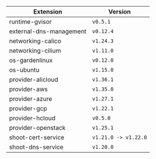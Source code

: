 | Extension      |  Version | 
| ----------- | ----------- |
|runtime-gvisor|```v0.5.1```|
|external-dns-management|```v0.12.4```|
|networking-calico|```v1.24.3```|
|networking-cilium|```v1.11.0```|
|os-gardenlinux|```v0.12.0```|
|os-ubuntu|```v1.15.0```|
|provider-alicloud|```v1.36.1```|
|provider-aws|```v1.35.0```|
|provider-azure|```v1.27.1```|
|provider-gcp|```v1.22.1```|
|provider-hcloud|```v0.5.0```|
|provider-openstack|```v1.25.1```|
|shoot-cert-service|```v1.21.0 -> v1.22.0```|
|shoot-dns-service|```v1.20.0```|
